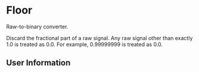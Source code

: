 # Floor
Raw-to-binary converter.

Discard the fractional part of a raw signal. Any raw signal other than exactly 1.0 is treated as 0.0. For example, 0.99999999 is treated as 0.0.

## User Information
